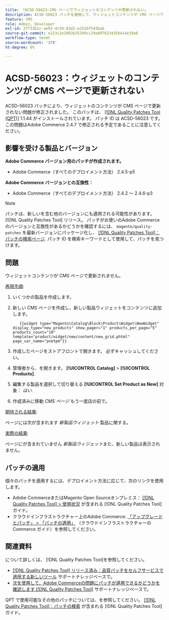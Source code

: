 ```yaml
---
title: 「ACSD-56023:CMS ページでウィジェットのコンテンツが更新されない」
description: ACSD-56023 パッチを適用して、ウィジェットコンテンツが CMS ページで更新されないAdobe Commerceの問題を修正してください
feature: CMS
role: Admin, Developer
exl-id: 2ff33b1c-ae92-4c59-83d2-e252bf543bab
source-git-commit: e223c2e1063b25399cc29a087623435b414e19a6
workflow-type: tm+mt
source-wordcount: '370'
ht-degree: 0%

---
```


# ACSD-56023：ウィジェットのコンテンツが CMS ページで更新されない

ACSD-56023 パッチにより、ウィジェットのコンテンツが CMS ページで更新されない問題が修正されました。 このパッチは、 [[!DNL Quality Patches Tool (QPT)]](/help/announcements/adobe-commerce-announcements/magento-quality-patches-released-new-tool-to-self-serve-quality-patches.md) 1.1.44 がインストールされています。 パッチ ID は ACSD-56023 です。 この問題はAdobe Commerce 2.4.7 で修正される予定であることに注意してください。

## 影響を受ける製品とバージョン

**Adobe Commerce バージョン用のパッチが作成されます。**

* Adobe Commerce（すべてのデプロイメント方法） 2.4.5-p5

**Adobe Commerce バージョンとの互換性：**

* Adobe Commerce（すべてのデプロイメント方法） 2.4.2 ～ 2.4.6-p3

>[!NOTE]
>
>パッチは、新しいを含む他のバージョンにも適用される可能性があります。 [!DNL Quality Patches Tool] リリース。 パッチがお使いのAdobe Commerceのバージョンと互換性があるかどうかを確認するには、 `magento/quality-patches` を最新バージョンにパッケージ化し、 [[!DNL Quality Patches Tool]：パッチの検索ページ](https://experienceleague.adobe.com/tools/commerce-quality-patches/index.html). パッチ ID を検索キーワードとして使用して、パッチを見つけます。

## 問題

ウィジェットコンテンツが CMS ページで更新されません。

<u>再現手順</u>:

1. いくつかの製品を作成します。
1. 新しい CMS ページを作成し、新しい製品ウィジェットをコンテンツに追加します。

   ```
      {{widget type="Magento\Catalog\Block\Product\Widget\NewWidget" display_type="new_products" show_pager="1" products_per_page="5" products_count="10" template="product/widget/new/content/new_grid.phtml" page_var_name="pnetpm"}} 
   ```

1. 作成したページをストアフロントで開きます。 必ずキャッシュしてください。
1. 管理者から、を開きます。 **[!UICONTROL Catalog]** > **[!UICONTROL Products]**.
1. 編集する製品を選択して切り替える **[!UICONTROL Set Product as New]** 対象： *はい*.
1. 作成済みに移動 *CMS ページ* もう一度店の前で。

<u>期待される結果</u>:

ページには次が含まれます *新製品ウィジェット* 製品に関する。

<u>実際の結果</u>:

ページにが含まれていません *新製品ウィジェット*&#x200B;また、新しい製品は表示されません。

## パッチの適用

個々のパッチを適用するには、デプロイメント方法に応じて、次のリンクを使用します。

* Adobe CommerceまたはMagento Open Sourceオンプレミス： [[!DNL Quality Patches Tool] > 使用状況](https://experienceleague.adobe.com/docs/commerce-operations/tools/quality-patches-tool/usage.html) が含まれる [!DNL Quality Patches Tool] ガイド。
* クラウドインフラストラクチャー上のAdobe Commerce: [「アップグレードとパッチ」 > 「パッチの適用」](https://experienceleague.adobe.com/docs/commerce-cloud-service/user-guide/develop/upgrade/apply-patches.html) （クラウドインフラストラクチャーのCommerce ガイド）を参照してください。

## 関連資料

について詳しくは、 [!DNL Quality Patches Tool]を参照してください。

* [[!DNL Quality Patches Tool] リリース済み：品質パッチをセルフサービスで適用する新しいツール](/help/announcements/adobe-commerce-announcements/magento-quality-patches-released-new-tool-to-self-serve-quality-patches.md) サポートナレッジベースで。
* [次を使用して、Adobe Commerceの問題にパッチが適用できるかどうかを確認します [!DNL Quality Patches Tool]](/help/support-tools/patches-available-in-qpt-tool/check-patch-for-magento-issue-with-magento-quality-patches.md) サポートナレッジベースで。

QPT で使用可能なその他のパッチについては、を参照してください。 [[!DNL Quality Patches Tool]：パッチの検索](https://experienceleague.adobe.com/tools/commerce-quality-patches/index.html) が含まれる [!DNL Quality Patches Tool] ガイド。
